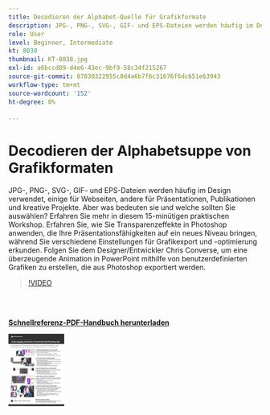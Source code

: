 ```yaml
---
title: Decodieren der Alphabet-Quelle für Grafikformate
description: JPG-, PNG-, SVG-, GIF- und EPS-Dateien werden häufig im Design verwendet, einige für Webseiten, andere für Präsentationen, Publikationen und kreative Projekte. Aber was bedeuten sie und welche sollten Sie auswählen?
role: User
level: Beginner, Intermediate
kt: 8038
thumbnail: KT-8038.jpg
exl-id: a6bccd09-d4e6-43ec-9bf9-58c34f215267
source-git-commit: 87830322955c0d4a6b7f6c31676f6dc651e63943
workflow-type: tm+mt
source-wordcount: '152'
ht-degree: 0%

---
```


# Decodieren der Alphabetsuppe von Grafikformaten

JPG-, PNG-, SVG-, GIF- und EPS-Dateien werden häufig im Design verwendet, einige für Webseiten, andere für Präsentationen, Publikationen und kreative Projekte. Aber was bedeuten sie und welche sollten Sie auswählen? Erfahren Sie mehr in diesem 15-minütigen praktischen Workshop. Erfahren Sie, wie Sie Transparenzeffekte in Photoshop anwenden, die Ihre Präsentationsfähigkeiten auf ein neues Niveau bringen, während Sie verschiedene Einstellungen für Grafikexport und -optimierung erkunden. Folgen Sie dem Designer/Entwickler Chris Converse, um eine überzeugende Animation in PowerPoint mithilfe von benutzerdefinierten Grafiken zu erstellen, die aus Photoshop exportiert werden.

>[!VIDEO](https://video.tv.adobe.com/v/333805?hidetitle=true)

<br> 

[**Schnellreferenz-PDF-Handbuch herunterladen**](../quick-reference/Decodingthealphabetsoupofgraphicformats.pdf)

[![Bild der ersten Seite der Kurzanleitung](assets/DecodingthealphabetsoupofgraphicformatsPage1.png)](../quick-reference/Decodingthealphabetsoupofgraphicformats.pdf)

